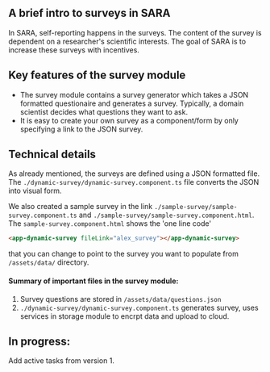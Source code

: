 ## A brief intro to surveys in SARA
In SARA, self-reporting happens in the surveys. The content of the survey is dependent on a researcher's scientific interests. The goal of SARA is to increase these surveys with incentives. 


## Key features of the survey module
- The survey module contains a survey generator which takes a JSON formatted questionaire and generates a survey. Typically, a domain scientist decides what questions they want to ask. 
- It is easy to create your own survey as a component/form by only specifying a link to the JSON survey.  



## Technical details
As already mentioned, the surveys are defined using a JSON formatted file. The `./dynamic-survey/dynamic-survey.component.ts` file converts the JSON into visual form.

We also created a sample survey in the link `./sample-survey/sample-survey.component.ts` 
and `./sample-survey/sample-survey.component.html`. The `sample-survey.component.html` shows 
the 'one line code' 

```html
<app-dynamic-survey fileLink="alex_survey"></app-dynamic-survey>
```

that you can change to point to the survey you want to populate from `/assets/data/` directory.

#### Summary of important files in the survey module:
1. Survey questions are stored in `/assets/data/questions.json`
2. `./dynamic-survey/dynamic-survey.component.ts` generates
survey, uses services in storage module to encrpt data and upload to
cloud.



## In progress:
Add active tasks from version 1.
